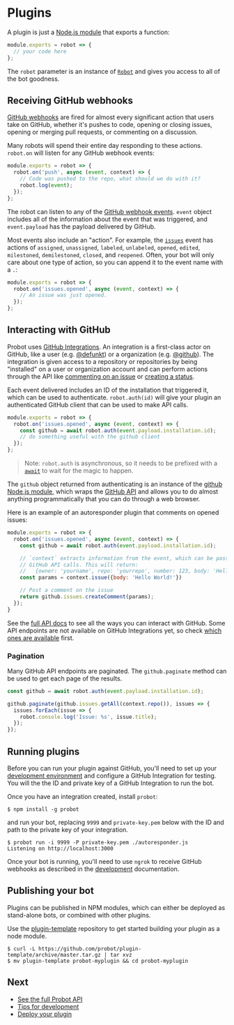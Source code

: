 # Plugins

A plugin is just a [Node.js module](https://nodejs.org/api/modules.html) that exports a function:

```js
module.exports = robot => {
  // your code here
};
```

The `robot` parameter is an instance of [`Robot`](/lib/robot.js) and gives you access to all of the bot goodness.

## Receiving GitHub webhooks

[GitHub webhooks](https://developer.github.com/webhooks/) are fired for almost every significant action that users take on GitHub, whether it's pushes to code, opening or closing issues, opening or merging pull requests, or commenting on a discussion.

Many robots will spend their entire day responding to these actions. `robot.on` will listen for any GitHub webhook events:

```js
module.exports = robot => {
  robot.on('push', async (event, context) => {
    // Code was pushed to the repo, what should we do with it?
    robot.log(event);
  });
};
```

The robot can listen to any of the [GitHub webhook events](https://developer.github.com/webhooks/#events). `event` object includes all of the information about the event that was triggered, and `event.payload` has the payload delivered by GitHub.

Most events also include an "action". For example, the [`issues`](https://developer.github.com/v3/activity/events/types/#issuesevent) event has actions of `assigned`, `unassigned`, `labeled`, `unlabeled`, `opened`, `edited`, `milestoned`, `demilestoned`, `closed`, and `reopened`. Often, your bot will only care about one type of action, so you can append it to the event name with a `.`:

```js
module.exports = robot => {
  robot.on('issues.opened', async (event, context) => {
    // An issue was just opened.
  });
};
```

## Interacting with GitHub

Probot uses [GitHub Integrations](https://developer.github.com/early-access/integrations/). An integration is a first-class actor on GitHub, like a user (e.g. [@defunkt](https://github/defunkt)) or a organization (e.g. [@github](https://github.com/github)). The integration is given access to a repository or repositories by being "installed" on a user or organization account and can perform actions through the API like [commenting on an issue](https://developer.github.com/v3/issues/comments/#create-a-comment) or [creating a status](https://developer.github.com/v3/repos/statuses/#create-a-status).

Each event delivered includes an ID of the installation that triggered it, which can be used to authenticate. `robot.auth(id)` will give your plugin an authenticated GitHub client that can be used to make API calls.

```js
module.exports = robot => {
  robot.on('issues.opened', async (event, context) => {
    const github = await robot.auth(event.payload.installation.id);
    // do something useful with the github client
  });
};
```

> Note: `robot.auth` is asynchronous, so it needs to be prefixed with a [`await`](https://developer.mozilla.org/en-US/docs/Web/JavaScript/Reference/Operators/await) to wait for the magic to happen.

The `github` object returned from authenticating is an instance of the [github Node.js module](https://github.com/mikedeboer/node-github), which wraps the [GitHub API](https://developer.github.com/v3/) and allows you to do almost anything programmatically that you can do through a web browser.

Here is an example of an autoresponder plugin that comments on opened issues:

```js
module.exports = robot => {
  robot.on('issues.opened', async (event, context) => {
    const github = await robot.auth(event.payload.installation.id);

    // `context` extracts information from the event, which can be passed to
    // GitHub API calls. This will return:
    //   {owner: 'yourname', repo: 'yourrepo', number: 123, body: 'Hello World!}
    const params = context.issue({body: 'Hello World!'})

    // Post a comment on the issue
    return github.issues.createComment(params);
  });
}
```

See the [full API docs](https://mikedeboer.github.io/node-github/) to see all the ways you can interact with GitHub. Some API endpoints are not available on GitHub Integrations yet, so check [which ones are available](https://developer.github.com/early-access/integrations/available-endpoints/) first.

### Pagination

Many GitHub API endpoints are paginated. The `github.paginate` method can be used to get each page of the results.

```js
const github = await robot.auth(event.payload.installation.id);

github.paginate(github.issues.getAll(context.repo()), issues => {
  issues.forEach(issue => {
    robot.console.log('Issue: %s', issue.title);
  });
});
```

## Running plugins

Before you can run your plugin against GitHub, you'll need to set up your [development environment](development.md) and configure a GitHub Integration for testing. You will the the ID and private key of a GitHub Integration to run the bot.

Once you have an integration created, install `probot`:

```
$ npm install -g probot
```

and run your bot, replacing `9999` and `private-key.pem` below with the ID and path to the private key of your integration.

```
$ probot run -i 9999 -P private-key.pem ./autoresponder.js
Listening on http://localhost:3000
```

Once your bot is running, you'll need to use `ngrok` to receive GitHub webhooks as described in the [development](development.md) documentation.

## Publishing your bot

Plugins can be published in NPM modules, which can either be deployed as stand-alone bots, or combined with other plugins.

Use the [plugin-template](https://github.com/probot/plugin-template) repository to get started building your plugin as a node module.

```
$ curl -L https://github.com/probot/plugin-template/archive/master.tar.gz | tar xvz
$ mv plugin-template probot-myplugin && cd probot-myplugin
```

## Next

- [See the full Probot API](api.md)
- [Tips for development](development.md)
- [Deploy your plugin](deployment.md)
